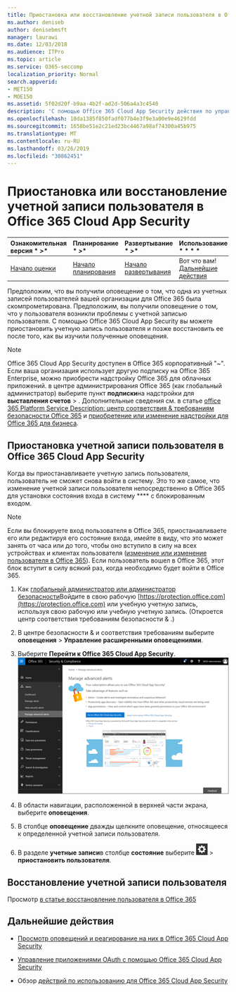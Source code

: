 ```yaml
---
title: Приостановка или восстановление учетной записи пользователя в Office 365 Cloud App Security
ms.author: deniseb
author: denisebmsft
manager: laurawi
ms.date: 12/03/2018
ms.audience: ITPro
ms.topic: article
ms.service: O365-seccomp
localization_priority: Normal
search.appverid:
- MET150
- MOE150
ms.assetid: 5f02d20f-b9aa-4b2f-ad2d-506a4a3c4540
description: 'С помощью Office 365 Cloud App Security действия по управлению можно приостановить или отменить приостановку работы учетной записи пользователя. '
ms.openlocfilehash: 10da1385f850fadf077b4e3f9e3a00e9e4629fdd
ms.sourcegitcommit: 1658be51e2c21ed23bc4467a98af74300a45b975
ms.translationtype: MT
ms.contentlocale: ru-RU
ms.lasthandoff: 03/26/2019
ms.locfileid: "30862451"
---
```

# <a name="suspend-or-restore-a-user-account-in-office-365-cloud-app-security"></a>Приостановка или восстановление учетной записи пользователя в Office 365 Cloud App Security

|Ознакомительная версия * *\>**|Планирование * *\>**|Развертывание * *\>**|Использование * * * *|
|:-----|:-----|:-----|:-----|
|[Начало оценки](office-365-cas-overview.md) <br/> |[Начало планирования](get-ready-for-office-365-cas.md) <br/> |[Начало развертывания](turn-on-office-365-cas.md) <br/> |Вот что вам!  <br/> [Дальнейшие действия](#next-steps)<br/> |
   
Предположим, что вы получили оповещение о том, что одна из учетных записей пользователей вашей организации для Office 365 была скомпрометирована. Предположим, вы получили оповещение о том, что у пользователя возникли проблемы с учетной записью пользователя. С помощью Office 365 Cloud App Security вы можете приостановить учетную запись пользователя и позже восстановить ее после того, как вы изучили полученные оповещения.
  
> [!NOTE]
> Office 365 Cloud App Security доступен в Office 365 корпоративный "~". Если ваша организация использует другую подписку на Office 365 Enterprise, можно приобрести надстройку Office 365 для облачных приложений. в центре администрирования Office 365 (как глобальный администратор) выберите пункт **подписки**на надстройки для **выставления счетов** \> . Дополнительные сведения см. в статье [office 365 Platform Service Description: центр соответствия &amp; требованиям безопасности Office 365](https://technet.microsoft.com/en-us/library/dn933793.aspx) и [приобретение или изменение надстройки для Office 365 для бизнеса](https://support.office.com/article/4e7b57d6-b93b-457d-aecd-0ea58bff07a6). 
  
## <a name="to-suspend-a-user-account-in-office-365-cloud-app-security"></a>Приостановка учетной записи пользователя в Office 365 Cloud App Security

Когда вы приостанавливаете учетную запись пользователя, пользователь не сможет снова войти в систему. Это то же самое, что изменение учетной записи пользователя непосредственно в Office 365 для установки состояния входа в систему **** с блокированным входом.
  
> [!NOTE]
> Если вы блокируете вход пользователя в Office 365, приостанавливаете его или редактируя его состояние входа, имейте в виду, что это может занять от часа или до того, чтобы оно вступило в силу на всех устройствах и клиентах пользователя ([изменение или изменение пользователя в Office 365](https://support.office.com/article/42BB3F17-8F9D-4182-B434-5F1C8024E614#SingleUserPreview)). Если пользователь вошел в Office 365, этот блок вступит в силу всякий раз, когда необходимо будет войти в Office 365. 
  
1. Как [глобальный администратор или администратор безопасности](permissions-in-the-security-and-compliance-center.md)Войдите в свою рабочую [https://protection.office.com](https://protection.office.com) или учебную учетную запись, используя свою рабочую или учебную учетную запись. (Откроется центр соответствия требованиям безопасности &amp; .) 
    
2. В центре безопасности &amp; и соответствия требованиям выберите **оповещения** \> **Управление расширенными оповещениями**.
    
3. Выберите **Перейти к Office 365 Cloud App Security**.<br>![В центре безопасности &amp; и соответствия требованиям выберите Управление расширенными оповещениями для перехода к Office 365 Cloud App Security.](media/958632d4-03e3-4ade-8e22-d5509db6fca7.png)<br>
  
4. В области навигации, расположенной в верхней части экрана, выберите **оповещения**.
    
5. В столбце **оповещение** дважды щелкните оповещение, относящееся к определенной учетной записи пользователя. 
    
6. В разделе **учетные записи**в столбце **состояние** выберите ![параметры значок](media/e01b75cc-b28f-4b83-8f86-b1b13dc27ab2.png) \> **приостановить пользователя**.
    
## <a name="to-restore-a-user-account"></a>Восстановление учетной записи пользователя

Просмотр [в статье восстановление пользователя в Office 365](https://support.office.com/article/2c261e42-5dd1-48b0-845f-2a016d29cfc1)
  
## <a name="next-steps"></a>Дальнейшие действия

- [Просмотр оповещений и реагирование на них в Office 365 Cloud App Security](review-office-365-cas-alerts.md)
    
- [Управление приложениями OAuth с помощью Office 365 Cloud App Security](manage-app-permissions-in-ocas.md)
    
- Обзор [действий по использованию для Office 365 Cloud App Security](utilization-activities-for-ocas.md)
    

